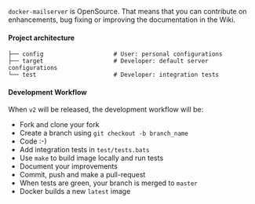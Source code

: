 `docker-mailserver` is OpenSource. That means that you can contribute on enhancements, bug fixing or improving the documentation in the Wiki.

#### Project architecture

    ├── config                    # User: personal configurations
    ├── target                    # Developer: default server configurations
    └── test                      # Developer: integration tests

#### Development Workflow

When `v2` will be released, the development workflow will be:

- Fork and clone your fork
- Create a branch using `git checkout -b branch_name`
- Code :-)
- Add integration tests in `test/tests.bats`
- Use `make` to build image locally and run tests
- Document your improvements
- Commit, push and make a pull-request
- When tests are green, your branch is merged to `master`
- Docker builds a new `latest` image

